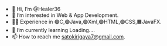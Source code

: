 - 👋 Hi, I’m @Healer36
- 👀 I’m interested in Web & App Development.
- 👨‍🎓 Experience in 🟢C,🟢Java,🟢Xml,🟢HTML,🟢CSS,🟧JavaFX.
- 🌱 I’m currently learning Loading....
- 📫 How to reach me satokirigaya7@gmail.com.

<!---
Healer36/Healer36 is a ✨ special ✨ repository because its `README.md` (this file) appears on your GitHub profile.
You can click the Preview link to take a look at your changes.
--->
